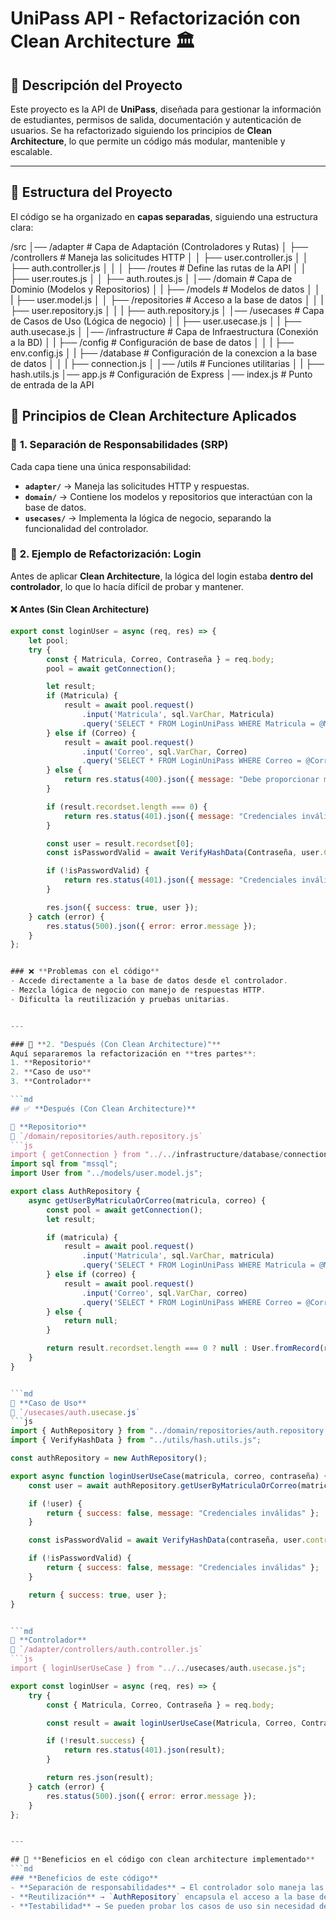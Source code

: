 # UniPass API - Refactorización con Clean Architecture 🏛️

## 📌 Descripción del Proyecto
Este proyecto es la API de **UniPass**, diseñada para gestionar la información de estudiantes, permisos de salida, documentación y autenticación de usuarios. Se ha refactorizado siguiendo los principios de **Clean Architecture**, lo que permite un código más modular, mantenible y escalable.

---

## 📂 Estructura del Proyecto
El código se ha organizado en **capas separadas**, siguiendo una estructura clara:

/src │── /adapter # Capa de Adaptación (Controladores y Rutas) 
     │ ├── /controllers # Maneja las solicitudes HTTP 
     │ │ ├── user.controller.js 
     │ │ ├── auth.controller.js 
     │ │ │ ├── /routes # Define las rutas de la API 
     │ │ ├── user.routes.js 
     │ │ ├── auth.routes.js 
     │ │── /domain # Capa de Dominio (Modelos y Repositorios) 
     │ | ├── /models # Modelos de datos 
     │ │ | ├── user.model.js 
     │ │ ├── /repositories # Acceso a la base de datos 
     │ │ | ├── user.repository.js 
     │ │ | ├── auth.repository.js 
     │ │── /usecases # Capa de Casos de Uso (Lógica de negocio) 
     │ |  ├── user.usecase.js 
     │ |  ├── auth.usecase.js 
     │ │── /infrastructure # Capa de Infraestructura (Conexión a la BD) 
     │ | ├── /config # Configuración de base de datos 
     │ │ | ├── env.config.js 
     │ | ├── /database # Configuración de la conexcion a la base de datos
     │ │ | ├── connection.js 
     │ │── /utils # Funciones utilitarias 
     │ | ├── hash.utils.js 
     │── app.js # Configuración de Express 
     │── index.js # Punto de entrada de la API 


## 🎯 **Principios de Clean Architecture Aplicados**

### 📌 **1. Separación de Responsabilidades (SRP)**
Cada capa tiene una única responsabilidad:
- **`adapter/`** → Maneja las solicitudes HTTP y respuestas.
- **`domain/`** → Contiene los modelos y repositorios que interactúan con la base de datos.
- **`usecases/`** → Implementa la lógica de negocio, separando la funcionalidad del controlador.

### 📌 **2. Ejemplo de Refactorización: Login**
Antes de aplicar **Clean Architecture**, la lógica del login estaba **dentro del controlador**, lo que lo hacía difícil de probar y mantener.

#### ❌ **Antes (Sin Clean Architecture)**
```js
export const loginUser = async (req, res) => {
    let pool;
    try {
        const { Matricula, Correo, Contraseña } = req.body;
        pool = await getConnection();

        let result;
        if (Matricula) {
            result = await pool.request()
                .input('Matricula', sql.VarChar, Matricula)
                .query('SELECT * FROM LoginUniPass WHERE Matricula = @Matricula');
        } else if (Correo) {
            result = await pool.request()
                .input('Correo', sql.VarChar, Correo)
                .query('SELECT * FROM LoginUniPass WHERE Correo = @Correo');
        } else {
            return res.status(400).json({ message: "Debe proporcionar matrícula o correo" });
        }

        if (result.recordset.length === 0) {
            return res.status(401).json({ message: "Credenciales inválidas" });
        }

        const user = result.recordset[0];
        const isPasswordValid = await VerifyHashData(Contraseña, user.Contraseña);

        if (!isPasswordValid) {
            return res.status(401).json({ message: "Credenciales inválidas" });
        }

        res.json({ success: true, user });
    } catch (error) {
        res.status(500).json({ error: error.message });
    }
};


### ❌ **Problemas con el código**
- Accede directamente a la base de datos desde el controlador.
- Mezcla lógica de negocio con manejo de respuestas HTTP.
- Dificulta la reutilización y pruebas unitarias.


---

### 📌 **2. "Después (Con Clean Architecture)"**
Aquí separaremos la refactorización en **tres partes**:
1. **Repositorio**
2. **Caso de uso**
3. **Controlador**

```md
## ✅ **Después (Con Clean Architecture)**

📌 **Repositorio**
📂 `/domain/repositories/auth.repository.js`
```js
import { getConnection } from "../../infrastructure/database/connection.js";
import sql from "mssql";
import User from "../models/user.model.js";

export class AuthRepository {
    async getUserByMatriculaOrCorreo(matricula, correo) {
        const pool = await getConnection();
        let result;

        if (matricula) {
            result = await pool.request()
                .input('Matricula', sql.VarChar, matricula)
                .query('SELECT * FROM LoginUniPass WHERE Matricula = @Matricula');
        } else if (correo) {
            result = await pool.request()
                .input('Correo', sql.VarChar, correo)
                .query('SELECT * FROM LoginUniPass WHERE Correo = @Correo');
        } else {
            return null;
        }

        return result.recordset.length === 0 ? null : User.fromRecord(result.recordset[0]);
    }
}


```md
📌 **Caso de Uso**
📂 `/usecases/auth.usecase.js`
```js
import { AuthRepository } from "../domain/repositories/auth.repository.js";
import { VerifyHashData } from "../utils/hash.utils.js";

const authRepository = new AuthRepository();

export async function loginUserUseCase(matricula, correo, contraseña) {
    const user = await authRepository.getUserByMatriculaOrCorreo(matricula, correo);

    if (!user) {
        return { success: false, message: "Credenciales inválidas" };
    }

    const isPasswordValid = await VerifyHashData(contraseña, user.contraseña);

    if (!isPasswordValid) {
        return { success: false, message: "Credenciales inválidas" };
    }

    return { success: true, user };
}


```md
📌 **Controlador**
📂 `/adapter/controllers/auth.controller.js`
```js
import { loginUserUseCase } from "../../usecases/auth.usecase.js";

export const loginUser = async (req, res) => {
    try {
        const { Matricula, Correo, Contraseña } = req.body;

        const result = await loginUserUseCase(Matricula, Correo, Contraseña);

        if (!result.success) {
            return res.status(401).json(result);
        }

        return res.json(result);
    } catch (error) {
        res.status(500).json({ error: error.message });
    }
};


---

## 📌 **Beneficios en el código con clean architecture implementado**
```md
### **Beneficios de este código**
- **Separación de responsabilidades** → El controlador solo maneja las solicitudes HTTP.
- **Reutilización** → `AuthRepository` encapsula el acceso a la base de datos.
- **Testabilidad** → Se pueden probar los casos de uso sin necesidad de una base de datos real.
